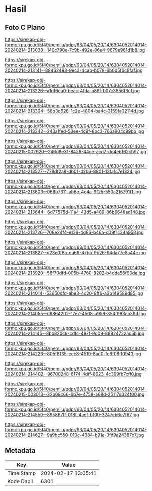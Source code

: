 # Hasil

## Foto C Plano

https://sirekap-obj-formc.kpu.go.id/5f40/pemilu/pdpr/63/04/05/20/14/6304052014014-20240214-213038--140c790e-7c9b-492e-86e4-9679e961d1b8.jpg

https://sirekap-obj-formc.kpu.go.id/5f40/pemilu/pdpr/63/04/05/20/14/6304052014014-20240214-213141--88462493-9ec3-4cab-b078-6b0d5f6c9faf.jpg

https://sirekap-obj-formc.kpu.go.id/5f40/pemilu/pdpr/63/04/05/20/14/6304052014014-20240214-213226--a1df6ea0-beac-4fda-a88f-b07c3856f3cf.jpg

https://sirekap-obj-formc.kpu.go.id/5f40/pemilu/pdpr/63/04/05/20/14/6304052014014-20240214-213304--58b3d628-1c2e-4804-ba4c-3159fa02114d.jpg

https://sirekap-obj-formc.kpu.go.id/5f40/pemilu/pdpr/63/04/05/20/14/6304052014014-20240214-213342--243a1fed-53ee-4c9f-8bc3-766a904c99bb.jpg

https://sirekap-obj-formc.kpu.go.id/5f40/pemilu/pdpr/63/04/05/20/14/6304052014014-20240215-002920--246d8e31-8428-44ce-acd7-dd4e6f62cb97.jpg

https://sirekap-obj-formc.kpu.go.id/5f40/pemilu/pdpr/63/04/05/20/14/6304052014014-20240214-213527--778df2a8-db01-42b6-8801-13fa1c7e1324.jpg

https://sirekap-obj-formc.kpu.go.id/5f40/pemilu/pdpr/63/04/05/20/14/6304052014014-20240214-213603--066b7311-ab6e-4c4a-9f25-550a216791f1.jpg

https://sirekap-obj-formc.kpu.go.id/5f40/pemilu/pdpr/63/04/05/20/14/6304052014014-20240214-213644--6d77575d-11a4-43d5-a489-86b6648ad148.jpg

https://sirekap-obj-formc.kpu.go.id/5f40/pemilu/pdpr/63/04/05/20/14/6304052014014-20240214-213726--708e24f4-e139-4d86-b46a-d39f1c34a958.jpg

https://sirekap-obj-formc.kpu.go.id/5f40/pemilu/pdpr/63/04/05/20/14/6304052014014-20240214-213827--d23e0f6a-ea68-47ba-9b26-94da77e8a44c.jpg

https://sirekap-obj-formc.kpu.go.id/5f40/pemilu/pdpr/63/04/05/20/14/6304052014014-20240214-213920--56f70dfd-005b-4760-8202-b4dde56f60de.jpg

https://sirekap-obj-formc.kpu.go.id/5f40/pemilu/pdpr/63/04/05/20/14/6304052014014-20240214-214014--53650dfd-abe3-4c20-9ff6-a3b149589d85.jpg

https://sirekap-obj-formc.kpu.go.id/5f40/pemilu/pdpr/63/04/05/20/14/6304052014014-20240214-214055--d9864202-17e7-4508-a958-354f983ca39d.jpg

https://sirekap-obj-formc.kpu.go.id/5f40/pemilu/pdpr/63/04/05/20/14/6304052014014-20240214-214145--8bb820c9-cdfc-497f-9d09-88824722ac5b.jpg

https://sirekap-obj-formc.kpu.go.id/5f40/pemilu/pdpr/63/04/05/20/14/6304052014014-20240214-214226--805f8135-eec8-4519-8ad0-fe6f06ff0943.jpg

https://sirekap-obj-formc.kpu.go.id/5f40/pemilu/pdpr/63/04/05/20/14/6304052014014-20240214-214402--96700248-6174-4dff-8623-4c399fb7cff0.jpg

https://sirekap-obj-formc.kpu.go.id/5f40/pemilu/pdpr/63/04/05/20/14/6304052014014-20240215-003013--32b09c66-6b7e-4758-a68d-25117d324f00.jpg

https://sirekap-obj-formc.kpu.go.id/5f40/pemilu/pdpr/63/04/05/20/14/6304052014014-20240214-214550--895867ff-018f-4aef-b100-3247eb6e7f97.jpg

https://sirekap-obj-formc.kpu.go.id/5f40/pemilu/pdpr/63/04/05/20/14/6304052014014-20240214-214627--9a9bc550-010c-4384-b91e-3fd9a24387c7.jpg


## Metadata

| Key        | Value               |
| ---------- | ------------------- |
| Time Stamp | 2024-02-17 13:05:41 |
| Kode Dapil | 6301                |



